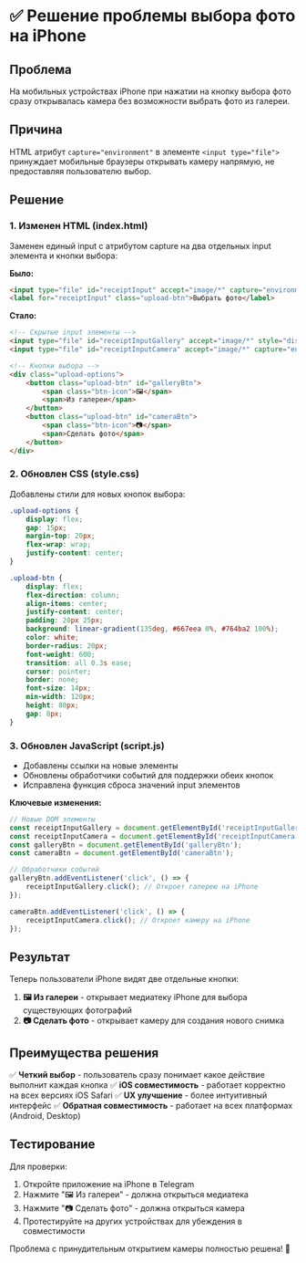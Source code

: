 # ✅ Решение проблемы выбора фото на iPhone

## Проблема
На мобильных устройствах iPhone при нажатии на кнопку выбора фото сразу открывалась камера без возможности выбрать фото из галереи.

## Причина
HTML атрибут `capture="environment"` в элементе `<input type="file">` принуждает мобильные браузеры открывать камеру напрямую, не предоставляя пользователю выбор.

## Решение

### 1. Изменен HTML (index.html)
Заменен единый input с атрибутом capture на два отдельных input элемента и кнопки выбора:

**Было:**
```html
<input type="file" id="receiptInput" accept="image/*" capture="environment">
<label for="receiptInput" class="upload-btn">Выбрать фото</label>
```

**Стало:**
```html
<!-- Скрытые input элементы -->
<input type="file" id="receiptInputGallery" accept="image/*" style="display: none;">
<input type="file" id="receiptInputCamera" accept="image/*" capture="environment" style="display: none;">

<!-- Кнопки выбора -->
<div class="upload-options">
    <button class="upload-btn" id="galleryBtn">
        <span class="btn-icon">🖼️</span>
        <span>Из галереи</span>
    </button>
    <button class="upload-btn" id="cameraBtn">
        <span class="btn-icon">📷</span>
        <span>Сделать фото</span>
    </button>
</div>
```

### 2. Обновлен CSS (style.css)
Добавлены стили для новых кнопок выбора:

```css
.upload-options {
    display: flex;
    gap: 15px;
    margin-top: 20px;
    flex-wrap: wrap;
    justify-content: center;
}

.upload-btn {
    display: flex;
    flex-direction: column;
    align-items: center;
    justify-content: center;
    padding: 20px 25px;
    background: linear-gradient(135deg, #667eea 0%, #764ba2 100%);
    color: white;
    border-radius: 20px;
    font-weight: 600;
    transition: all 0.3s ease;
    cursor: pointer;
    border: none;
    font-size: 14px;
    min-width: 120px;
    height: 80px;
    gap: 8px;
}
```

### 3. Обновлен JavaScript (script.js)
- Добавлены ссылки на новые элементы
- Обновлены обработчики событий для поддержки обеих кнопок
- Исправлена функция сброса значений input элементов

**Ключевые изменения:**
```javascript
// Новые DOM элементы
const receiptInputGallery = document.getElementById('receiptInputGallery');
const receiptInputCamera = document.getElementById('receiptInputCamera');
const galleryBtn = document.getElementById('galleryBtn');
const cameraBtn = document.getElementById('cameraBtn');

// Обработчики событий
galleryBtn.addEventListener('click', () => {
    receiptInputGallery.click(); // Откроет галерею на iPhone
});

cameraBtn.addEventListener('click', () => {
    receiptInputCamera.click(); // Откроет камеру на iPhone
});
```

## Результат

Теперь пользователи iPhone видят две отдельные кнопки:

1. **🖼️ Из галереи** - открывает медиатеку iPhone для выбора существующих фотографий
2. **📷 Сделать фото** - открывает камеру для создания нового снимка

## Преимущества решения

✅ **Четкий выбор** - пользователь сразу понимает какое действие выполнит каждая кнопка
✅ **iOS совместимость** - работает корректно на всех версиях iOS Safari
✅ **UX улучшение** - более интуитивный интерфейс
✅ **Обратная совместимость** - работает на всех платформах (Android, Desktop)

## Тестирование

Для проверки:
1. Откройте приложение на iPhone в Telegram
2. Нажмите "🖼️ Из галереи" - должна открыться медиатека
3. Нажмите "📷 Сделать фото" - должна открыться камера
4. Протестируйте на других устройствах для убеждения в совместимости

Проблема с принудительным открытием камеры полностью решена! 🎉
